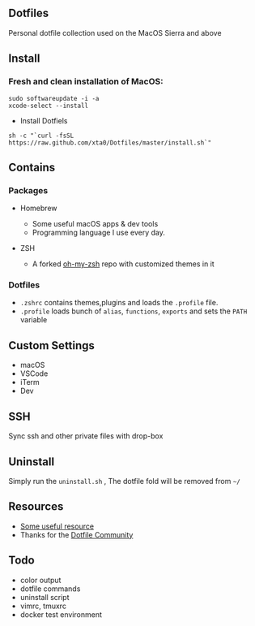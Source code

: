 ## Dotfiles

Personal dotfile collection used on the MacOS Sierra and above


## Install

### Fresh and clean installation of MacOS:

```
sudo softwareupdate -i -a
xcode-select --install
```

- Install Dotfiels 

```
sh -c "`curl -fsSL https://raw.github.com/xta0/Dotfiles/master/install.sh`"
```

## Contains

### Packages

- Homebrew
    - Some useful macOS apps & dev tools
    - Programming language I use every day.
        
- ZSH
    - A forked [oh-my-zsh](https://github.com/robbyrussell/oh-my-zsh) repo with customized themes in it 

### Dotfiles

- `.zshrc` contains themes,plugins and loads the `.profile` file.
- `.profile` loads bunch of `alias`, `functions`, `exports` and sets the `PATH` variable
  
## Custom Settings

- macOS
- VSCode
- iTerm
- Dev

## SSH

Sync ssh and other private files with drop-box

## Uninstall

Simply run the `uninstall.sh` , The dotfile fold will be removed from `~/`

## Resources

- [Some useful resource](https://github.com/webpro/dotfiles)
- Thanks for the [Dotfile Community](http://dotfiles.github.io/)


## Todo

- color output
- dotfile commands
- uninstall script
- vimrc, tmuxrc
- docker test environment
